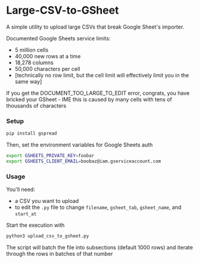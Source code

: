 # Large-CSV-to-GSheet

A simple utility to upload large CSVs that break Google Sheet's importer. 

Documented Google Sheets service limits:

* 5 million cells
* 40,000 new rows at a time
* 18,278 columns
* 50,000 characters per cell
* [technically no row limit, but the cell limit will effectively limit you in the same way]

If you get the DOCUMENT_TOO_LARGE_TO_EDIT error, congrats, you have bricked your GSheet - IME this is caused by many cells with tens of thousands of characters

### Setup

```py
pip install gspread
```
Then, set the environment variables for Google Sheets auth
```bash
export GSHEETS_PRIVATE_KEY=foobar
export GSHEETS_CLIENT_EMAIL=boobaz@iam.gserviceaccount.com
```
### Usage

You'll need:
* a CSV you want to upload
* to edit the `.py` file to change `filename`, `gsheet_tab`, `gsheet_name`, and `start_at`

Start the execution with
```py
python3 upload_csv_to_gsheet.py
```

The script will batch the file into subsections (default 1000 rows) and iterate through the rows in batches of that number
